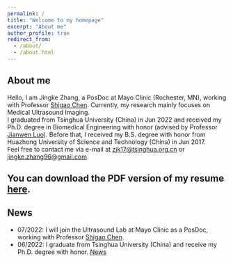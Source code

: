 ```yaml
---
permalink: /
title: "Welcome to my homepage"
excerpt: "About me"
author_profile: true
redirect_from: 
  - /about/
  - /about.html
---
```


## About me
Hello, I am Jingke Zhang, a PosDoc at Mayo Clinic (Rochester, MN), working with Professor [Shigao Chen](https://www.mayo.edu/research/faculty/chen-shigao-ph-d/bio-00027435). Currently, my research mainly focuses on Medical Ultrasound Imaging.  
I graduated from Tsinghua University (China) in Jun 2022 and received my Ph.D. degree in Biomedical Engineering with honor (advised by Professor [Jianwen Luo](https://www.med.tsinghua.edu.cn/en/info/1357/1469.htm)). Before that, I received my B.S. degree with honor from Huazhong University of Science and Technology (China) in Jun 2017.  
Feel free to contact me via e-mail at <zjk17@tsinghua.org.cn> or <jingke.zhang96@gmail.com>.

  
## You can download the PDF version of my resume [here](https://JingkeTHU.github.io/CV_JingkeZhang.pdf).  
  

## News
* 07/2022: I will join the Ultrasound Lab at Mayo Clinic as a PosDoc, working with Professor [Shigao Chen](https://www.mayo.edu/research/faculty/chen-shigao-ph-d/bio-00027435).
* 06/2022: I graduate from Tsinghua University (China) and receive my Ph.D. degree with honor. [News](https://mp.weixin.qq.com/s/G3cXNY4BzEuFUjZU0fQ5Cw)


